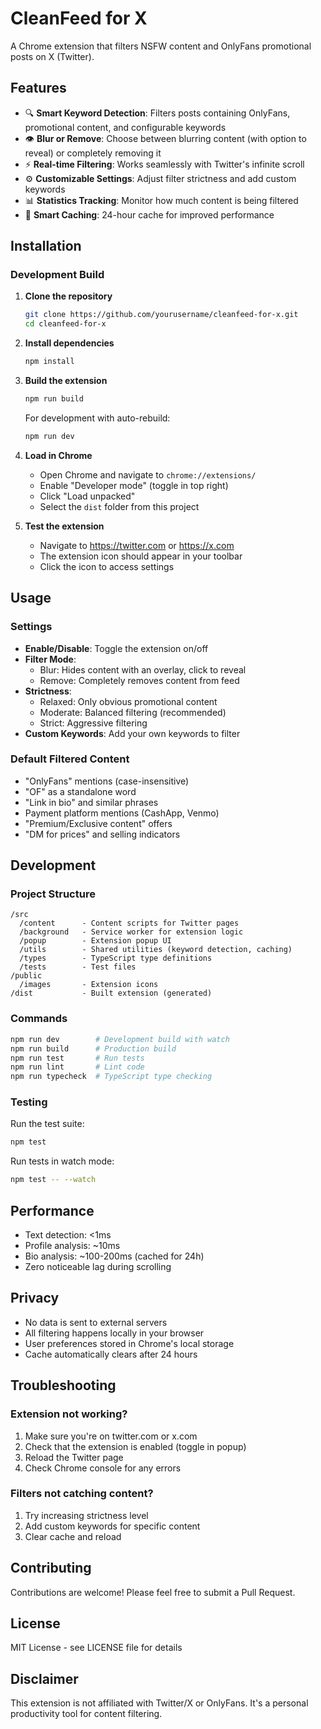 # CleanFeed for X

A Chrome extension that filters NSFW content and OnlyFans promotional posts on X (Twitter).

## Features

- 🔍 **Smart Keyword Detection**: Filters posts containing OnlyFans, promotional content, and configurable keywords
- 👁️ **Blur or Remove**: Choose between blurring content (with option to reveal) or completely removing it
- ⚡ **Real-time Filtering**: Works seamlessly with Twitter's infinite scroll
- ⚙️ **Customizable Settings**: Adjust filter strictness and add custom keywords
- 📊 **Statistics Tracking**: Monitor how much content is being filtered
- 💾 **Smart Caching**: 24-hour cache for improved performance

## Installation

### Development Build

1. **Clone the repository**
   ```bash
   git clone https://github.com/yourusername/cleanfeed-for-x.git
   cd cleanfeed-for-x
   ```

2. **Install dependencies**
   ```bash
   npm install
   ```

3. **Build the extension**
   ```bash
   npm run build
   ```
   For development with auto-rebuild:
   ```bash
   npm run dev
   ```

4. **Load in Chrome**
   - Open Chrome and navigate to `chrome://extensions/`
   - Enable "Developer mode" (toggle in top right)
   - Click "Load unpacked"
   - Select the `dist` folder from this project

5. **Test the extension**
   - Navigate to https://twitter.com or https://x.com
   - The extension icon should appear in your toolbar
   - Click the icon to access settings

## Usage

### Settings

- **Enable/Disable**: Toggle the extension on/off
- **Filter Mode**: 
  - Blur: Hides content with an overlay, click to reveal
  - Remove: Completely removes content from feed
- **Strictness**:
  - Relaxed: Only obvious promotional content
  - Moderate: Balanced filtering (recommended)
  - Strict: Aggressive filtering
- **Custom Keywords**: Add your own keywords to filter

### Default Filtered Content

- "OnlyFans" mentions (case-insensitive)
- "OF" as a standalone word
- "Link in bio" and similar phrases
- Payment platform mentions (CashApp, Venmo)
- "Premium/Exclusive content" offers
- "DM for prices" and selling indicators

## Development

### Project Structure
```
/src
  /content      - Content scripts for Twitter pages
  /background   - Service worker for extension logic
  /popup        - Extension popup UI
  /utils        - Shared utilities (keyword detection, caching)
  /types        - TypeScript type definitions
  /tests        - Test files
/public
  /images       - Extension icons
/dist           - Built extension (generated)
```

### Commands

```bash
npm run dev        # Development build with watch
npm run build      # Production build
npm run test       # Run tests
npm run lint       # Lint code
npm run typecheck  # TypeScript type checking
```

### Testing

Run the test suite:
```bash
npm test
```

Run tests in watch mode:
```bash
npm test -- --watch
```

## Performance

- Text detection: <1ms
- Profile analysis: ~10ms
- Bio analysis: ~100-200ms (cached for 24h)
- Zero noticeable lag during scrolling

## Privacy

- No data is sent to external servers
- All filtering happens locally in your browser
- User preferences stored in Chrome's local storage
- Cache automatically clears after 24 hours

## Troubleshooting

### Extension not working?
1. Make sure you're on twitter.com or x.com
2. Check that the extension is enabled (toggle in popup)
3. Reload the Twitter page
4. Check Chrome console for any errors

### Filters not catching content?
1. Try increasing strictness level
2. Add custom keywords for specific content
3. Clear cache and reload

## Contributing

Contributions are welcome! Please feel free to submit a Pull Request.

## License

MIT License - see LICENSE file for details

## Disclaimer

This extension is not affiliated with Twitter/X or OnlyFans. It's a personal productivity tool for content filtering.